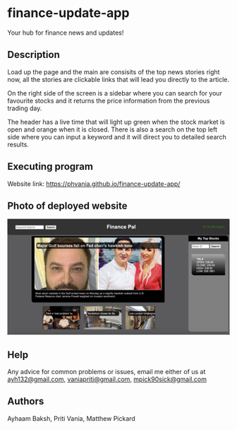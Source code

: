 # finance-update-app
Your hub for finance news and updates!

## Description
Load up the page and the main are consisits of the top news stories right now, all the stories are clickable links that will lead you directly to the article. 

On the right side of the screen is a sidebar where you can search for your favourite stocks and it returns the price information from the previous trading day. 

The header has a live time that will light up green when the stock market is open and orange when it is closed. There is also a search on the top left side where you can input a keyword and it will direct you to detailed search results.


## Executing program
Website link: https://phvania.github.io/finance-update-app/


## Photo of deployed website
![My Image](./images/Screenshot%202023-08-28%20at%2010.19.12%20AM.png)


## Help
Any advice for common problems or issues, email me either of us at ayh132@gmail.com, vaniapriti@gmail.com, mpick90sick@gmail.com


## Authors
Ayhaam Baksh, Priti Vania, Matthew Pickard
